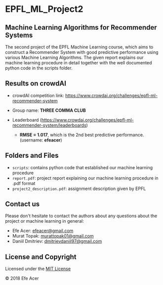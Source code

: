 # EPFL_ML_Project2 

## Machine Learning Algorithms for Recommender Systems

The second project of the EPFL Machine Learning course, which aims to construct a Recommender 
System with good predictive performance using various Machine Learning Algorithms. The given
report explains our machine learning procedure in detail together with the well documented python 
code in the scripts folder. 

## Results on crowdAI

* crowdAI competition link: https://www.crowdai.org/challenges/epfl-ml-recommender-system 

* Group name: **THREE COMMA CLUB**

* Leaderboard (https://www.crowdai.org/challenges/epfl-ml-recommender-system/leaderboards)
  - **RMSE = 1.017**, which is the 2nd best predictive performance. (username: **efeacer**)

## Folders and Files

- `scripts`: contains python code that established our machine learning procedure
- `report.pdf`: project report explaining our machine learning procedure in .pdf format
- `project2_description.pdf`: assignment description given by EPFL

## Contact us

Please don't hesitate to contact the authors about any questions about the project or 
machine learning in general:
- Efe Acer: efeacer@gmail.com
- Murat Topak: murattopak01@gmail.com
- Daniil Dmitriev: dmitrievdaniil97@gmail.com

## License and Copyright

Licensed under the [MIT License](LICENSE)

© 2018 Efe Acer